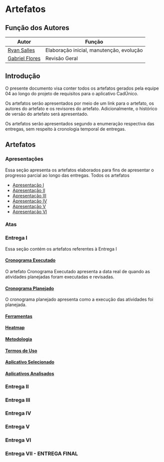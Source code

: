 # Artefatos

## Função dos Autores

| Autor                                               | Função                                   |
|-------                                              |--------                                  |
| [Ryan Salles](https://github.com/RA-Salles)         | Elaboração inicial, manutenção, evolução |
| [Gabriel Flores](https://github.com/Gabrielfcoelho) | Revisão Geral                            |


## Introdução

O presente documento visa conter todos os artefatos gerados pela equipe 04 ao longo do projeto de 
requisitos para o aplicativo CadÚnico.

Os artefatos serão apresentados por meio de um link para o artefato, os autores do artefato e os 
revisores do artefato. Adicionalmente, o histórico de versão do artefato será apresentado.

Os artefatos serão apresentados segundo a enumeração respectiva das entregas, sem respeito à cronologia 
temporal de entregas.


## Artefatos



### Apresentações

Essa seção apresenta os artefatos elaborados para fins de apresentar o
progresso parcial ao longo das entregas. Todos os artefatos

- [Apresentação I](..\apresentacoes\apresentacao1.md)
- [Apresentação II](..\apresentacoes\apresentacao2.md)
- [Apresentação III](..\apresentacoes\apresentacao3.md)
- [Apresentação IV](..\apresentacoes\apresentacao4.md)
- [Apresentação V](..\apresentacoes\apresentacao5.md)
- [Apresentação VI](..\apresentacoes\apresentacao6.md)

### Atas

### Entrega I

Essa seção contém os artefatos referentes à Entrega I

#### [Cronograma Executado](../planejamento/cronograma_executado.md)

O artefato Cronograma Executado apresenta a data real de quando as atividades planejadas foram executadas
e revisadas.



#### [Cronograma Planejado](../planejamento/cronograma.md)

O cronograma planejado apresenta como a execução das atividades foi planejada.



#### [Ferramentas](../planejamento/ferramentas.md)
#### [Heatmap](../planejamento/heatmap.md)
#### [Metodologia](../planejamento/metodologia.md)
#### [Termos de Uso](../planejamento/termosDeUso.md)
#### [Aplicativo Selecionado](../pre-rastreabilidade/aplicativo.md)
#### [Aplicativos Analisados](../pre-rastreabilidade/appsAnalisados.md)

### Entrega II
### Entrega III
### Entrega IV
### Entrega V
### Entrega VI
### Entrega VII - ENTREGA FINAL

